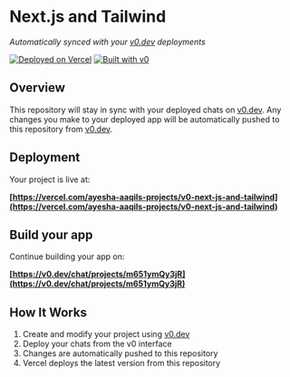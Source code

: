# Next.js and Tailwind

*Automatically synced with your [v0.dev](https://v0.dev) deployments*

[![Deployed on Vercel](https://img.shields.io/badge/Deployed%20on-Vercel-black?style=for-the-badge&logo=vercel)](https://vercel.com/ayesha-aaqils-projects/v0-next-js-and-tailwind)
[![Built with v0](https://img.shields.io/badge/Built%20with-v0.dev-black?style=for-the-badge)](https://v0.dev/chat/projects/m651ymQy3jR)

## Overview

This repository will stay in sync with your deployed chats on [v0.dev](https://v0.dev).
Any changes you make to your deployed app will be automatically pushed to this repository from [v0.dev](https://v0.dev).

## Deployment

Your project is live at:

**[https://vercel.com/ayesha-aaqils-projects/v0-next-js-and-tailwind](https://vercel.com/ayesha-aaqils-projects/v0-next-js-and-tailwind)**

## Build your app

Continue building your app on:

**[https://v0.dev/chat/projects/m651ymQy3jR](https://v0.dev/chat/projects/m651ymQy3jR)**

## How It Works

1. Create and modify your project using [v0.dev](https://v0.dev)
2. Deploy your chats from the v0 interface
3. Changes are automatically pushed to this repository
4. Vercel deploys the latest version from this repository